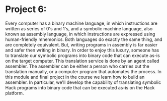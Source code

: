 # Project 6:
Every computer has a binary machine language, in which instructions are written as series of 0's and 1's, and a symbolic machine language, also known as assembly language, in which instructions are expressed using human-friendly mnemonics. Both languages do exactly the same thing, and are completely equivalent. But, writing programs in assembly is far easier and safer then writing in binary. In order to enjoy this luxury, someone has to translate our symbolic programs into binary code that can execute as-is on the target computer. This translation service is done by an agent called assembler. The assembler can be either a person who carries out the translation manually, or a computer program that automates the process. In this module and final project in the course we learn how to build an assembler. In particular, we'll develop the capability of translating symbolic Hack programs into binary code that can be executed as-is on the Hack platform.

